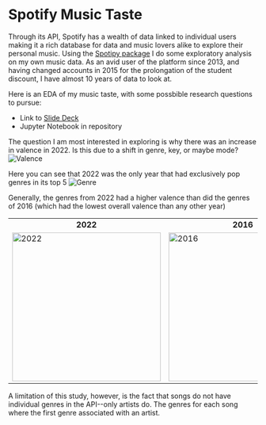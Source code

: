 # Spotify Music Taste

Through its API, Spotify has a wealth of data linked to individual users making it a rich database for data and music lovers alike to explore their personal music. Using the [Spotipy package](https://spotipy.readthedocs.io/en/2.23.0_a/) I do some exploratory analysis on my own music data. As an avid user of the platform since 2013, and having changed accounts in 2015 for the prolongation of the student discount, I have almost 10 years of data to look at.

Here is an EDA of my music taste, with some possbible research questions to pursue: 

- Link to [Slide Deck](https://docs.google.com/presentation/d/1mlUmNVMOPBCQN56y6zr76MHRVZeaDx6FAFDvGbu-hW0/edit?usp=sharing)
- Jupyter Notebook in repository
  
The question I am most interested in exploring is why there was an increase in valence in 2022. Is this due to a shift in genre, key, or maybe mode?
![Valence](https://github.com/cameronmirh/SpotifyMusicTaste/assets/53825687/ed58248f-4438-4e9f-91f0-edd7fb7c843a)

Here you can see that 2022 was the only year that had exclusively pop genres in its top 5
![Genre](https://github.com/cameronmirh/SpotifyMusicTaste/assets/53825687/5379c51e-c797-4a29-ac97-0363427cd96f)

Generally, the genres from 2022 had a higher valence than did the genres of 2016 (which had the lowest overall valence than any other year)

<div align="center">
  <table>
    <tr>
      <td align="center"><b>2022</b></td>
      <td align="center"><b>2016</b></td>
    </tr>
    <tr>
      <td>
        <img src="https://github.com/cameronmirh/SpotifyMusicTaste/assets/53825687/64665060-2e43-4e4c-846f-397aecbf193c" alt="2022" width="300"/>
      </td>
      <td>
        <img src="https://github.com/cameronmirh/SpotifyMusicTaste/assets/53825687/eae54b27-cae2-4a98-b95b-5e67d25da55b" alt="2016" width="300"/>
      </td>
    </tr>
  </table>
</div>


A limitation of this study, however, is the fact that songs do not have individual genres in the API--only artists do. The genres for each song where the first genre associated with an artist.


